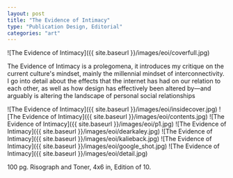```yaml
---
layout: post
title: "The Evidence of Intimacy"
type: "Publication Design, Editorial"
categories: "art"
---
```


![The Evidence of Intimacy]({{ site.baseurl }}/images/eoi/coverfull.jpg)

The Evidence of Intimacy is a prolegomena, it introduces my critique on the current culture's mindset, mainly the millennial mindset of interconnectivity. I go into detail about the effects that the internet has had on our relation to each other, as well as how design has effectively been altered by—and arguably is altering the landscape of personal social relationships

![The Evidence of Intimacy]({{ site.baseurl }}/images/eoi/insidecover.jpg)
![The Evidence of Intimacy]({{ site.baseurl }}/images/eoi/contents.jpg)
![The Evidence of Intimacy]({{ site.baseurl }}/images/eoi/p1.jpg)
![The Evidence of Intimacy]({{ site.baseurl }}/images/eoi/dearkaley.jpg)
![The Evidence of Intimacy]({{ site.baseurl }}/images/eoi/kalieback.jpg)
![The Evidence of Intimacy]({{ site.baseurl }}/images/eoi/google_shot.jpg)
![The Evidence of Intimacy]({{ site.baseurl }}/images/eoi/detail.jpg)

100 pg. Risograph and Toner, 4x6 in, Edition of 10.
